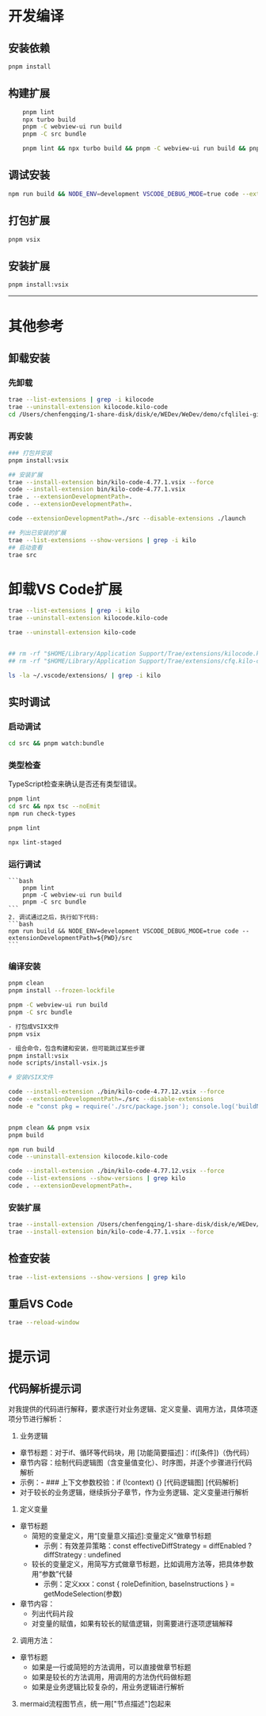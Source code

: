 # 开发编译

## 安装依赖

```bash
pnpm install
```

## 构建扩展

```bash
    pnpm lint
    npx turbo build
    pnpm -C webview-ui run build
    pnpm -C src bundle

    pnpm lint && npx turbo build && pnpm -C webview-ui run build && pnpm -C src bundle
```

## 调试安装

```bash
npm run build && NODE_ENV=development VSCODE_DEBUG_MODE=true code --extensionDevelopmentPath=${PWD}/src
```

## 打包扩展

```bash
pnpm vsix
```

## 安装扩展

```bash
pnpm install:vsix

```

---

# 其他参考

## 卸载安装

### 先卸载

```bash
trae --list-extensions | grep -i kilocode
trae --uninstall-extension kilocode.kilo-code
cd /Users/chenfengqing/1-share-disk/disk/e/WEDev/WeDev/demo/cfqlilei-git/kilocode
```

### 再安装

```bash
### 打包并安装
pnpm install:vsix

## 安装扩展
trae --install-extension bin/kilo-code-4.77.1.vsix --force
code --install-extension bin/kilo-code-4.77.1.vsix
trae . --extensionDevelopmentPath=.
code . --extensionDevelopmentPath=.

code --extensionDevelopmentPath=./src --disable-extensions ./launch

## 列出已安装的扩展
trae --list-extensions --show-versions | grep -i kilo
## 启动查看
trae src
```

# 卸载VS Code扩展

```bash
trae --list-extensions | grep -i kilo
trae --uninstall-extension kilocode.kilo-code

trae --uninstall-extension kilo-code


## rm -rf "$HOME/Library/Application Support/Trae/extensions/kilocode.kilo-code-*"
## rm -rf "$HOME/Library/Application Support/Trae/extensions/cfq.kilo-code-cfq-*"

ls -la ~/.vscode/extensions/ | grep -i kilo
```

## 实时调试

### 启动调试

```bash
cd src && pnpm watch:bundle
```

### 类型检查

TypeScript检查来确认是否还有类型错误。

```bash
pnpm lint
cd src && npx tsc --noEmit
npm run check-types

pnpm lint

npx lint-staged
```

### 运行调试

    ```bash
        pnpm lint
        pnpm -C webview-ui run build
        pnpm -C src bundle
    ```
    2. 调试通过之后，执行如下代码:
    ```bash
    npm run build && NODE_ENV=development VSCODE_DEBUG_MODE=true code --extensionDevelopmentPath=${PWD}/src
    ```

### 编译安装

```bash
pnpm clean
pnpm install --frozen-lockfile

pnpm -C webview-ui run build
pnpm -C src bundle

- 打包成VSIX文件
pnpm vsix

- 组合命令，包含构建和安装，但可能跳过某些步骤
pnpm install:vsix
node scripts/install-vsix.js

# 安装VSIX文件

code --install-extension ./bin/kilo-code-4.77.12.vsix --force
code --extensionDevelopmentPath=./src --disable-extensions
node -e "const pkg = require('./src/package.json'); console.log('buildNumber:', pkg.buildNumber); console.log('version:', pkg.version);"


pnpm clean && pnpm vsix
pnpm build

npm run build
code --uninstall-extension kilocode.kilo-code

code --install-extension ./bin/kilo-code-4.77.12.vsix --force
code --list-extensions --show-versions | grep kilo
code . --extensionDevelopmentPath=.
```

### 安装扩展

```bash
trae --install-extension /Users/chenfengqing/1-share-disk/disk/e/WEDev/WeDev/demo/cfqlilei-git/kilocode/bin/kilo-code-4.77.1.vsix --force
trae --install-extension bin/kilo-code-4.77.1.vsix --force
```

## 检查安装

```bash
trae --list-extensions --show-versions | grep kilo
```

## 重启VS Code

```bash
trae --reload-window
```

##

# 提示词

## 代码解析提示词

对我提供的代码进行解释，要求逐行对业务逻辑、定义变量、调用方法，具体项逐项分节进行解析：

1. 业务逻辑

- 章节标题：对于if、循环等代码块，用 [功能简要描述]：if([条件])（伪代码）
- 章节内容：绘制代码逻辑图（含变量值变化）、时序图，并逐个步骤进行代码解析
- 示例：- ### 上下文参数校验：if (!context) {}
  [代码逻辑图]
  [代码解析]
- 对于较长的业务逻辑，继续拆分子章节，作为业务逻辑、定义变量进行解析

1. 定义变量

- 章节标题
    - 简短的变量定义，用“[变量意义描述]:变量定义”做章节标题
        - 示例：有效差异策略：const effectiveDiffStrategy = diffEnabled ? diffStrategy : undefined
    - 较长的变量定义，用简写方式做章节标题，比如调用方法等，把具体参数用“参数”代替
        - 示例：定义xxx：const { roleDefinition, baseInstructions } = getModeSelection(参数)
- 章节内容：
    - 列出代码片段
    - 对变量的赋值，如果有较长的赋值逻辑，则需要进行逐项逻辑解释

2. 调用方法：

- 章节标题
    - 如果是一行或简短的方法调用，可以直接做章节标题
    - 如果是较长的方法调用，用调用的方法伪代码做标题
    - 如果是业务逻辑比较复杂的，用业务逻辑进行解析

3. mermaid流程图节点，统一用["节点描述"]包起来
